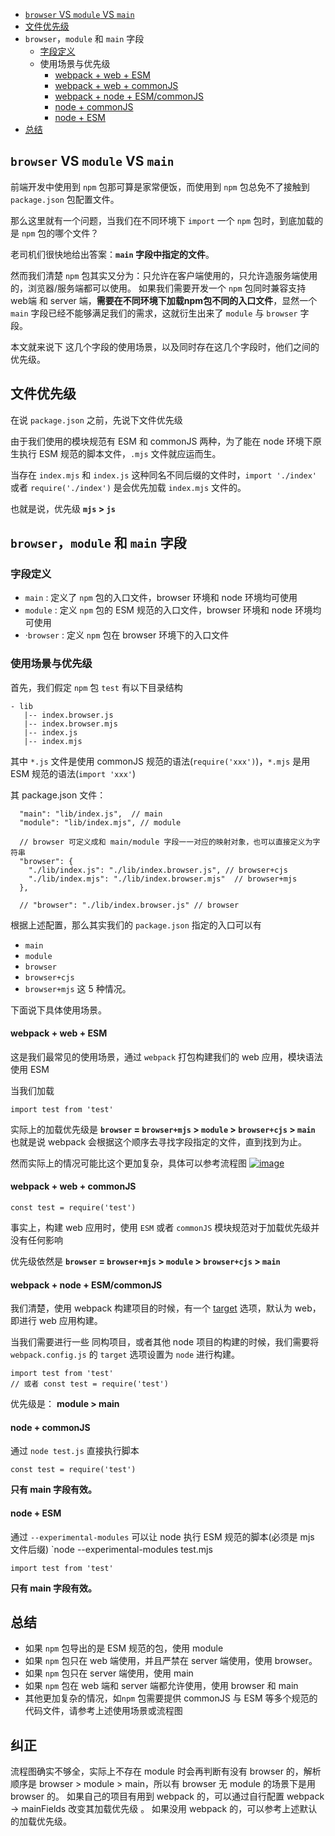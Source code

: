 - [`browser` VS `module` VS `main`](https://github.com/SunshowerC/blog/issues/8#browser-vs-module-vs-main)
- [文件优先级](https://github.com/SunshowerC/blog/issues/8#文件优先级)
- `browser`，`module` 和 `main` 字段
  - [字段定义](https://github.com/SunshowerC/blog/issues/8#字段定义)
  - 使用场景与优先级
    - [webpack + web + ESM](https://github.com/SunshowerC/blog/issues/8#webpack-web-esm)
    - [webpack + web + commonJS](https://github.com/SunshowerC/blog/issues/8#webpack-web-commonjs)
    - [webpack + node + ESM/commonJS](https://github.com/SunshowerC/blog/issues/8#webpack-node-esmcommonjs)
    - [node + commonJS](https://github.com/SunshowerC/blog/issues/8#node-commonjs)
    - [node + ESM](https://github.com/SunshowerC/blog/issues/8#node-esm)
- [总结](https://github.com/SunshowerC/blog/issues/8#总结)

## `browser` VS `module` VS `main`

前端开发中使用到 `npm` 包那可算是家常便饭，而使用到 `npm` 包总免不了接触到 `package.json` 包配置文件。

那么这里就有一个问题，当我们在不同环境下 `import` 一个 `npm` 包时，到底加载的是 `npm` 包的哪个文件？

老司机们很快地给出答案：**`main` 字段中指定的文件**。

然而我们清楚 `npm` 包其实又分为：只允许在客户端使用的，只允许造服务端使用的，浏览器/服务端都可以使用。
如果我们需要开发一个 `npm` 包同时兼容支持 web端 和 server 端，**需要在不同环境下加载npm包不同的入口文件**，显然一个 `main` 字段已经不能够满足我们的需求，这就衍生出来了 `module` 与 `browser` 字段。

本文就来说下 这几个字段的使用场景，以及同时存在这几个字段时，他们之间的优先级。

## 文件优先级

在说 `package.json` 之前，先说下文件优先级

由于我们使用的模块规范有 ESM 和 commonJS 两种，为了能在 node 环境下原生执行 ESM 规范的脚本文件，`.mjs` 文件就应运而生。

当存在 `index.mjs` 和 `index.js` 这种同名不同后缀的文件时，`import './index'` 或者 `require('./index')` 是会优先加载 `index.mjs` 文件的。

也就是说，优先级 **`mjs` > `js`**

## `browser`，`module` 和 `main` 字段

### 字段定义

- `main` : 定义了 `npm` 包的入口文件，browser 环境和 node 环境均可使用
- `module` : 定义 `npm` 包的 ESM 规范的入口文件，browser 环境和 node 环境均可使用
- ·`browser` : 定义 `npm` 包在 browser 环境下的入口文件

### 使用场景与优先级

首先，我们假定 `npm` 包 `test` 有以下目录结构

```
- lib
   |-- index.browser.js
   |-- index.browser.mjs
   |-- index.js
   |-- index.mjs
```

其中 `*.js` 文件是使用 commonJS 规范的语法(`require('xxx')`)，`*.mjs` 是用 ESM 规范的语法(`import 'xxx'`)

其 package.json 文件：

```
  "main": "lib/index.js",  // main 
  "module": "lib/index.mjs", // module

  // browser 可定义成和 main/module 字段一一对应的映射对象，也可以直接定义为字符串
  "browser": {
    "./lib/index.js": "./lib/index.browser.js", // browser+cjs
    "./lib/index.mjs": "./lib/index.browser.mjs"  // browser+mjs
  },

  // "browser": "./lib/index.browser.js" // browser
```

根据上述配置，那么其实我们的 `package.json` 指定的入口可以有

- `main`
- `module`
- `browser`
- `browser+cjs`
- `browser+mjs`
  这 5 种情况。

下面说下具体使用场景。

#### webpack + web + ESM

这是我们最常见的使用场景，通过 `webpack` 打包构建我们的 web 应用，模块语法使用 ESM

当我们加载

```
import test from 'test'
```

实际上的加载优先级是 **`browser` = `browser+mjs` > `module` > `browser+cjs` > `main`**
也就是说 webpack 会根据这个顺序去寻找字段指定的文件，直到找到为止。

然而实际上的情况可能比这个更加复杂，具体可以参考流程图
[![image](images/50725620-02d88e00-113b-11e9-8065-12fd12c6360a.png)](https://user-images.githubusercontent.com/13402013/50725620-02d88e00-113b-11e9-8065-12fd12c6360a.png)

#### webpack + web + commonJS

```
const test = require('test')
```

事实上，构建 web 应用时，使用 `ESM` 或者 `commonJS` 模块规范对于加载优先级并没有任何影响

优先级依然是 **`browser` = `browser+mjs` > `module` > `browser+cjs` > `main`**

#### webpack + node + ESM/commonJS

我们清楚，使用 webpack 构建项目的时候，有一个 [target](https://webpack.js.org/configuration/target/) 选项，默认为 web，即进行 web 应用构建。

当我们需要进行一些 同构项目，或者其他 node 项目的构建的时候，我们需要将 `webpack.config.js` 的 `target` 选项设置为 `node` 进行构建。

```
import test from 'test'
// 或者 const test = require('test')
```

优先级是： **module > main**

#### node + commonJS

通过 `node test.js` 直接执行脚本

```
const test = require('test')
```

**只有 main 字段有效。**

#### node + ESM

通过 `--experimental-modules` 可以让 node 执行 ESM 规范的脚本(必须是 mjs 文件后缀)
`node --experimental-modules test.mjs

```
import test from 'test'
```

**只有 main 字段有效。**

## 总结

- 如果 `npm` 包导出的是 ESM 规范的包，使用 module
- 如果 `npm` 包只在 web 端使用，并且严禁在 server 端使用，使用 browser。
- 如果 `npm` 包只在 server 端使用，使用 main
- 如果 `npm` 包在 web 端和 server 端都允许使用，使用 browser 和 main
- 其他更加复杂的情况，如`npm` 包需要提供 commonJS 与 ESM 等多个规范的代码文件，请参考上述使用场景或流程图



## 纠正

流程图确实不够全，实际上不存在 module 时会再判断有没有 browser 的，解析顺序是 browser > module > main，所以有 browser 无 module 的场景下是用 browser 的。
如果自己的项目有用到 webpack 的，可以通过自行配置 webpack -> mainFields 改变其加载优先级 。
如果没用 webpack 的，可以参考上述默认的加载优先级。[]()
